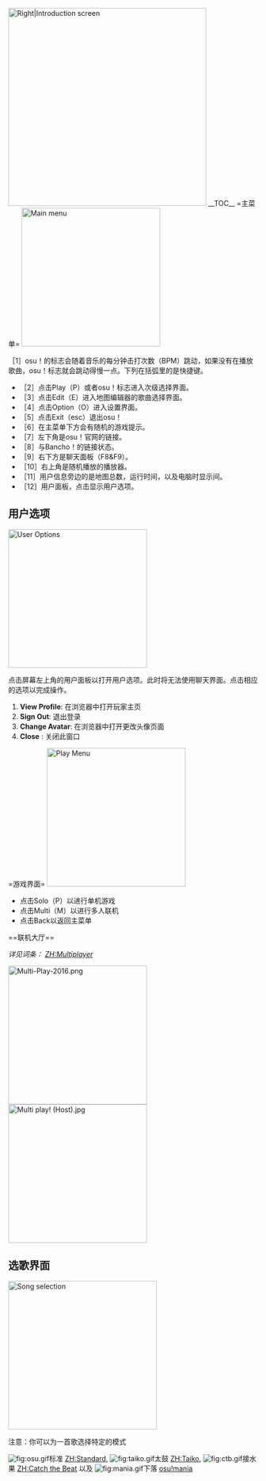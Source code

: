<img src="Intro_static.jpg" title="fig:Right|Introduction screen" alt="Right|Introduction screen" width="400" /> \_\_TOC\_\_
=主菜单= <img src="introscreen.png" title="fig:Main menu" alt="Main menu" width="280" />

［1］osu！的标志会随着音乐的每分钟击打次数（BPM）跳动，如果没有在播放歌曲，osu！标志就会跳动得慢一点。下列在括弧里的是快捷键。

-   ［2］点击Play（P）或者osu！标志进入次级选择界面。
-   ［3］点击Edit（E）进入地图编辑器的歌曲选择界面。
-   ［4］点击Option（O）进入设置界面。
-   ［5］点击Exit（esc）退出osu！
-   ［6］在主菜单下方会有随机的游戏提示。
-   ［7］左下角是osu！官网的链接。
-   ［8］与Bancho！的链接状态。
-   ［9］右下方是聊天面板（F8&F9）。
-   ［10］右上角是随机播放的播放器。
-   ［11］用户信息旁边的是地图总数，运行时间，以及电脑时显示间。
-   ［12］用户面板，点击显示用户选项。

用户选项
--------

<img src="useroptions1.png" title="User Options" alt="User Options" width="280" />

点击屏幕左上角的用户面板以打开用户选项。此时将无法使用聊天界面。点击相应的选项以完成操作。

1.  **View Profile**: 在浏览器中打开玩家主页
2.  **Sign Out**: 退出登录
3.  **Change Avatar**: 在浏览器中打开更改头像页面
4.  **Close** : 关闭此窗口

=游戏界面= <img src="introscreen2.png" title="fig:Play Menu" alt="Play Menu" width="280" />

-   点击Solo（P）以进行单机游戏
-   点击Multi（M）以进行多人联机
-   点击Back以返回主菜单

==联机大厅==

*详见词条： <ZH:Multiplayer>*

<img src="Multi-Play-2016.png" title="fig:Multi-Play-2016.png" alt="Multi-Play-2016.png" width="280" /> <img src="Multi play! (Host).jpg" title="fig:Multi play! (Host).jpg" alt="Multi play! (Host).jpg" width="280" />

选歌界面
--------

<img src="soloplay1.jpeg" title="Song selection" alt="Song selection" width="300" />

注意：你可以为一首歌选择特定的模式

![](osu.gif "fig:osu.gif")标准 <ZH:Standard>, ![](taiko.gif "fig:taiko.gif")太鼓 <ZH:Taiko>, ![](ctb.gif "fig:ctb.gif")接水果 [ZH:Catch the Beat](ZH:Catch_the_Beat "wikilink") 以及 ![](mania.gif "fig:mania.gif")下落 [osu!mania](ZH:Mania "wikilink")
